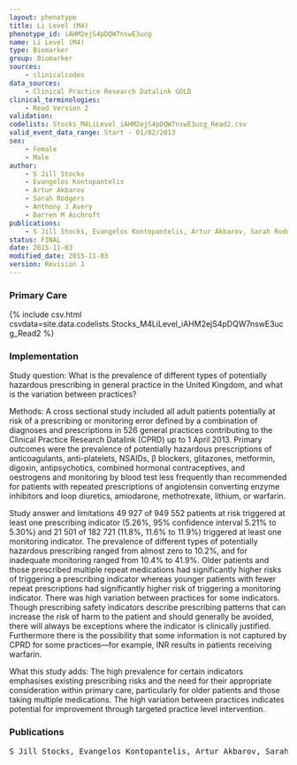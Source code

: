```yaml
---
layout: phenotype
title: Li Level (M4)
phenotype_id: iAHM2ejS4pDQW7nswE3ucg
name: Li Level (M4)
type: Biomarker
group: Biomarker
sources: 
    - clinicalcodes
data_sources:
    - Clinical Practice Research Datalink GOLD
clinical_terminologies:
    - Read Version 2
validation:
codelists: Stocks_M4LiLevel_iAHM2ejS4pDQW7nswE3ucg_Read2.csv
valid_event_data_range: Start - 01/02/2013
sex:
    - Female
    - Male
author:
    - S Jill Stocks
    - Evangelos Kontopantelis
    - Artur Akbarov
    - Sarah Rodgers
    - Anthony J Avery
    - Darren M Aschroft       
publications:
    - S Jill Stocks, Evangelos Kontopantelis, Artur Akbarov, Sarah Rodgers, Anthony J Avery, Darren M Ashcroft, Examining variations in prescribing safety in UK general practice cross sectional study using the Clinical Practice Research Datalink. BMJ, 351(h5501),  2015.
status: FINAL
date: 2015-11-03
modified_date: 2015-11-03
version: Revision 1
---
```


### Primary Care

{% include csv.html csvdata=site.data.codelists.Stocks_M4LiLevel_iAHM2ejS4pDQW7nswE3ucg_Read2 %}

### Implementation

Study question:
What is the prevalence of different types of potentially
hazardous prescribing in general practice in the
United Kingdom, and what is the variation between
practices?

Methods:
A cross sectional study included all adult patients
potentially at risk of a prescribing or monitoring error
defined by a combination of diagnoses and
prescriptions in 526 general practices contributing to
the Clinical Practice Research Datalink (CPRD) up to 1
April 2013. Primary outcomes were the prevalence of
potentially hazardous prescriptions of anticoagulants,
anti-platelets, NSAIDs, β blockers, glitazones,
metformin, digoxin, antipsychotics, combined
hormonal contraceptives, and oestrogens and
monitoring by blood test less frequently than
recommended for patients with repeated prescriptions
of angiotensin converting enzyme inhibitors and loop
diuretics, amiodarone, methotrexate, lithium, or
warfarin.

Study answer and limitations
49 927 of 949 552 patients at risk triggered at least one
prescribing indicator (5.26%, 95% confidence interval
5.21% to 5.30%) and 21 501 of 182 721 (11.8%, 11.6% to
11.9%) triggered at least one monitoring indicator. The
prevalence of different types of potentially hazardous
prescribing ranged from almost zero to 10.2%, and for
inadequate monitoring ranged from 10.4% to 41.9%.
Older patients and those prescribed multiple repeat
medications had significantly higher risks of triggering a prescribing indicator whereas younger patients with
fewer repeat prescriptions had significantly higher risk
of triggering a monitoring indicator. There was high
variation between practices for some indicators.
Though prescribing safety indicators describe
prescribing patterns that can increase the risk of harm
to the patient and should generally be avoided, there
will always be exceptions where the indicator is
clinically justified. Furthermore there is the possibility
that some information is not captured by CPRD for
some practices—for example, INR results in patients
receiving warfarin.

What this study adds:
The high prevalence for certain indicators emphasises
existing prescribing risks and the need for their
appropriate consideration within primary care,
particularly for older patients and those taking
multiple medications. The high variation between
practices indicates potential for improvement through
targeted practice level intervention.

### Publications

<pre>
S Jill Stocks, Evangelos Kontopantelis, Artur Akbarov, Sarah Rodgers, Anthony J Avery, Darren M Ashcroft, Examining variations in prescribing safety in UK general practice cross sectional study using the Clinical Practice Research Datalink. BMJ, 351(h5501),  2015.
</pre>
